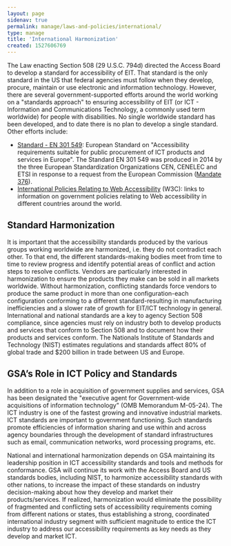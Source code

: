 ```yaml
---
layout: page
sidenav: true
permalink: manage/laws-and-policies/international/
type: manage
title: 'International Harmonization'
created: 1527606769
---
```


The Law enacting Section 508 (29 U.S.C. 794d) directed the Access Board to develop a standard for accessibility of EIT. That standard is the only standard in the US that federal agencies must follow when they develop, procure, maintain or use electronic and information technology. However, there are several government-supported efforts around the world working on a "standards approach" to ensuring accessibility of EIT (or ICT - Information and Communications Technology, a commonly used term worldwide) for people with disabilities. No single worldwide standard has been developed, and to date there is no plan to develop a single standard. Other efforts include:

  * [Standard - EN 301 549][1]: European Standard on "Accessibility requirements suitable for public procurement of ICT products and services in Europe". The Standard EN 301 549 was produced in 2014 by the three European Standardization Organizations CEN, CENELEC and ETSI in response to a request from the European Commission ([Mandate 376][2]).
  * [International Policies Relating to Web Accessibility][3] (W3C): links to information on government policies relating to Web accessibility in different countries around the world.

## Standard Harmonization

It is important that the accessibility standards produced by the various groups working worldwide are harmonized, i.e. they do not contradict each other. To that end, the different standards-making bodies meet from time to time to review progress and identify potential areas of conflict and action steps to resolve conflicts. Vendors are particularly interested in harmonization to ensure the products they make can be sold in all markets worldwide. Without harmonization, conflicting standards force vendors to produce the same product in more than one configuration-each configuration conforming to a different standard-resulting in manufacturing inefficiencies and a slower rate of growth for EIT/ICT technology in general. International and national standards are a key to agency Section 508 compliance, since agencies must rely on industry both to develop products and services that conform to Section 508 and to document how their products and services conform. The Nationals Institute of Standards and Technology (NIST) estimates regulations and standards affect 80% of global trade and $200 billion in trade between US and Europe.

## GSA’s Role in ICT Policy and Standards

In addition to a role in acquisition of government supplies and services, GSA has been designated the "executive agent for Government-wide acquisitions of information technology" (OMB Memorandum M-05-24). The ICT industry is one of the fastest growing and innovative industrial markets. ICT standards are important to government functioning. Such standards promote efficiencies of information sharing and use within and across agency boundaries through the development of standard infrastructures such as email, communication networks, word processing programs, etc.



National and international harmonization depends on GSA maintaining its leadership position in ICT accessibility standards and tools and methods for conformance. GSA will continue its work with the Access Board and US standards bodies, including NIST, to harmonize accessibility standards with other nations, to increase the impact of these standards on industry decision-making about how they develop and market their products/services. If realized, harmonization would eliminate the possibility of fragmented and conflicting sets of accessibility requirements coming from different nations or states, thus establishing a strong, coordinated international industry segment with sufficient magnitude to entice the ICT industry to address our accessibility requirements as key needs as they develop and market ICT.

 [1]: http://mandate376.standards.eu/standard
 [2]: https://www.etsi.org/deliver/etsi_en/301500_301599/301549/03.02.01_60/en_301549v030201p.pdf
 [3]: http://www.w3.org/WAI/Policy/